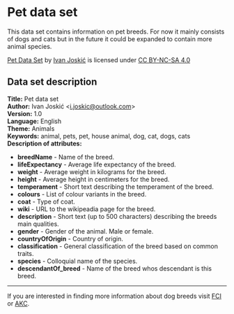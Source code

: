 # Pet data set

This data set contains information on pet breeds. For now it mainly consists of dogs and cats but in the future it could be expanded to contain more animal species.


[Pet Data Set](https://github.com/IvanJoskic/pet-data-set) by [Ivan Joskić](https://github.com/IvanJoskic) is licensed under [CC BY-NC-SA 4.0](https://creativecommons.org/licenses/by-nc-sa/4.0/?ref=chooser-v1)


Data set description
---------
**Title:** Pet data set  
**Author:** Ivan Joskić \<i.joskic@outlook.com\>  
**Version:** 1.0  
**Language:** English  
**Theme:** Animals  
**Keywords:** animal, pets, pet, house animal, dog, cat, dogs, cats  
**Description of attributes:**  
 - **breedName** \- Name of the breed.
 - **lifeExpectancy** \- Average life expectancy of the breed.
 - **weight** \- Average weight in kilograms for the breed.
 - **height** \- Average height in centimeters for the breed.
 - **temperament** \- Short text describing the temperament of the breed.
 - **colours** \- List of colour variants in the breed.
 - **coat** \- Type of coat.
 - **wiki** \- URL to the wikipeadia page for the breed.
 - **description** \- Short text (up to 500 characters) describing the breeds main qualities.
 - **gender** \- Gender of the animal. Male or female.
 - **countryOfOrigin** \- Country of origin.
 - **classification** \- General classification of the breed based on common traits.
 - **species** \- Colloquial name of the species.
 - **descendantOf_breed** \- Name of the breed whos descendant is this breed.

___
If you are interested in finding more information about dog breeds visit [FCI](http://www.fci.be/en/Nomenclature/) or [AKC](https://www.akc.org/dog-breeds/).